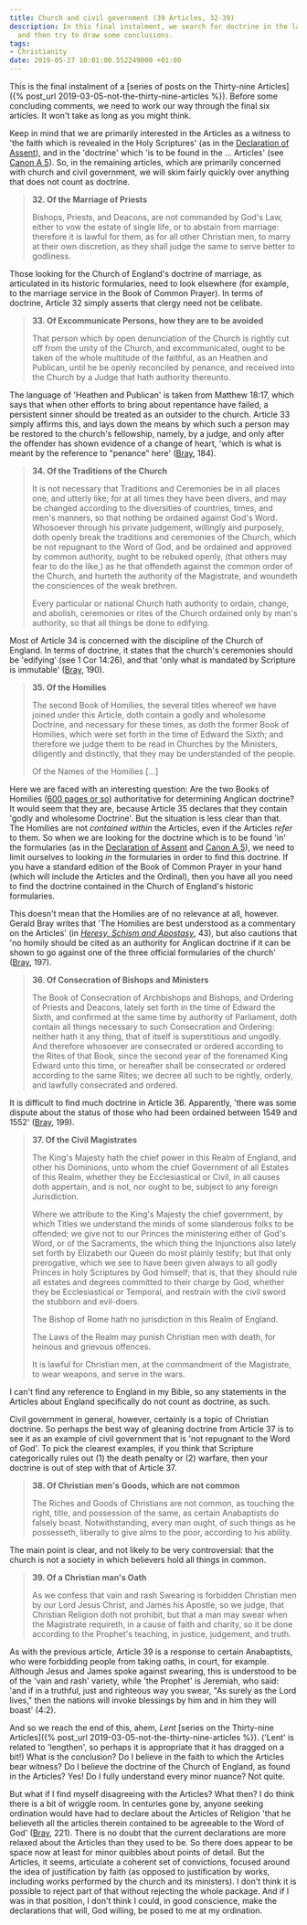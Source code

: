 ```yaml
---
title: Church and civil government (39 Articles, 32-39)
description: In this final instalment, we search for doctrine in the last of the Articles,
  and then try to draw some conclusions.
tags:
- Christianity
date: 2019-05-27 10:01:00.552249000 +01:00
---
```

This is the final instalment of a [series of posts on the Thirty-nine Articles]({% post_url 2019-03-05-not-the-thirty-nine-articles %}). Before some concluding comments, we need to work our way through the final six articles. It won't take as long as you might think.

Keep in mind that we are primarily interested in the Articles as a witness to 'the faith which is revealed in the Holy Scriptures' (as in the [Declaration of Assent](https://www.churchofengland.org/prayer-and-worship/worship-texts-and-resources/common-worship/ministry/declaration-assent)), and in the 'doctrine' which 'is to be found in the ... Articles' (see [Canon A 5](https://www.churchofengland.org/more/policy-and-thinking/canons-church-england/section-a#b5)). So, in the remaining articles, which are primarily concerned with church and civil government, we will skim fairly quickly over anything that does not count as doctrine.

> **32. Of the Marriage of Priests**
>
> Bishops, Priests, and Deacons, are not commanded by God's Law, either to vow the estate of single life, or to abstain from marriage: therefore it is lawful for them, as for all other Christian men, to marry at their own discretion, as they shall judge the same to serve better to godliness.

Those looking for the Church of England's doctrine of marriage, as articulated in its historic formularies, need to look elsewhere (for example, to the marriage service in the Book of Common Prayer). In terms of doctrine, Article 32 simply asserts that clergy need not be celibate.

> **33. Of Excommunicate Persons, how they are to be avoided**
>
> That person which by open denunciation of the Church is rightly cut off from the unity of the Church, and excommunicated, ought to be taken of the whole multitude of the faithful, as an Heathen and Publican, until he be openly reconciled by penance, and received into the Church by a Judge that hath authority thereunto.

The language of 'Heathen and Publican' is taken from Matthew 18:17, which says that when other efforts to bring about repentance have failed, a persistent sinner should be treated as an outsider to the church. Article 33 simply affirms this, and lays down the means by which such a person may be restored to the church's fellowship, namely, by a judge, and only after the offender has shown evidence of a change of heart, 'which is what is meant by the reference to "penance" here' ([Bray][], 184).

> **34. Of the Traditions of the Church**
>
> It is not necessary that Traditions and Ceremonies be in all places one, and utterly like; for at all times they have been divers, and may be changed according to the diversities of countries, times, and men's manners, so that nothing be ordained against God's Word. Whosoever through his private judgement, willingly and purposely, doth openly break the traditions and ceremonies of the Church, which be not repugnant to the Word of God, and be ordained and approved by common authority, ought to be rebuked openly, (that others may fear to do the like,) as he that offendeth against the common order of the Church, and hurteth the authority of the Magistrate, and woundeth the consciences of the weak brethren.
>
> Every particular or national Church hath authority to ordain, change, and abolish, ceremonies or rites of the Church ordained only by man's authority, so that all things be done to edifying.

Most of Article 34 is concerned with the discipline of the Church of England. In terms of doctrine, it states that the church's ceremonies should be 'edifying' (see 1 Cor 14:26), and that 'only what is mandated by Scripture is immutable' ([Bray][], 190).

> **35. Of the Homilies**
>
> The second Book of Homilies, the several titles whereof we have joined under this Article, doth contain a godly and wholesome Doctrine, and necessary for these times, as doth the former Book of Homilies, which were set forth in the time of Edward the Sixth; and therefore we judge them to be read in Churches by the Ministers, diligently and distinctly, that they may be understanded of the people.
>
> Of the Names of the Homilies [...]

Here we are faced with an interesting question: Are the two Books of Homilies ([600 pages or so](https://books.google.co.uk/books?id=O58UAAAAQAAJ&printsec=frontcover)) authoritative for determining Anglican doctrine? It would seem that they are, because Article 35 declares that they contain 'godly and wholesome Doctrine'. But the situation is less clear than that. The Homilies are not _contained within_ the Articles, even if the Articles _refer_ to them. So when we are looking for the doctrine which is to be found 'in' the formularies (as in the [Declaration of Assent](https://www.churchofengland.org/prayer-and-worship/worship-texts-and-resources/common-worship/ministry/declaration-assent) and [Canon A 5](https://www.churchofengland.org/more/policy-and-thinking/canons-church-england/section-a#b5)), we need to limit ourselves to looking _in_ the formularies in order to find this doctrine. If you have a standard edition of the Book of Common Prayer in your hand (which will include the Articles and the Ordinal), then you have all you need to find the doctrine contained in the Church of England's historic formularies.

This doesn't mean that the Homilies are of no relevance at all, however. Gerald Bray writes that 'The Homilies are best understood as a commentary on the Articles' (in [_Heresy, Schism and Apostasy_](https://www.latimertrust.org/product-page/heresy-schism-apostasy), 43), but also cautions that 'no homily should be cited as an authority for Anglican doctrine if it can be shown to go against one of the three official formularies of the church' ([Bray][], 197).

> **36. Of Consecration of Bishops and Ministers**
>
> The Book of Consecration of Archbishops and Bishops, and Ordering of Priests and Deacons, lately set forth in the time of Edward the Sixth, and confirmed at the same time by authority of Parliament, doth contain all things necessary to such Consecration and Ordering: neither hath it any thing, that of itself is superstitious and ungodly. And therefore whosoever are consecrated or ordered according to the Rites of that Book, since the second year of the forenamed King Edward unto this time, or hereafter shall be consecrated or ordered according to the same Rites; we decree all such to be rightly, orderly, and lawfully consecrated and ordered.

It is difficult to find much doctrine in Article 36. Apparently, 'there was some dispute about the status of those who had been ordained between 1549 and 1552' ([Bray][], 199).

> **37. Of the Civil Magistrates**
>
> The King's Majesty hath the chief power in this Realm of England, and other his Dominions, unto whom the chief Government of all Estates of this Realm, whether they be Ecclesiastical or Civil, in all causes doth appertain, and is not, nor ought to be, subject to any foreign Jurisdiction.
>
> Where we attribute to the King's Majesty the chief government, by which Titles we understand the minds of some slanderous folks to be offended; we give not to our Princes the ministering either of God's Word, or of the Sacraments, the which thing the Injunctions also lately set forth by Elizabeth our Queen do most plainly testify; but that only prerogative, which we see to have been given always to all godly Princes in holy Scriptures by God himself; that is, that they should rule all estates and degrees committed to their charge by God, whether they be Ecclesiastical or Temporal, and restrain with the civil sword the stubborn and evil-doers.
>
> The Bishop of Rome hath no jurisdiction in this Realm of England.
>
> The Laws of the Realm may punish Christian men with death, for heinous and grievous offences.
>
> It is lawful for Christian men, at the commandment of the Magistrate, to wear weapons, and serve in the wars.

I can't find any reference to England in my Bible, so any statements in the Articles about England specifically do not count as doctrine, as such.

Civil government in general, however, certainly is a topic of Christian doctrine. So perhaps the best way of gleaning doctrine from Article 37 is to see it as an example of civil government that is 'not repugnant to the Word of God'. To pick the clearest examples, if you think that Scripture categorically rules out (1) the death penalty or (2) warfare, then your doctrine is out of step with that of Article 37.

> **38. Of Christian men's Goods, which are not common**
>
> The Riches and Goods of Christians are not common, as touching the right, title, and possession of the same, as certain Anabaptists do falsely boast. Notwithstanding, every man ought, of such things as he possesseth, liberally to give alms to the poor, according to his ability.

The main point is clear, and not likely to be very controversial: that the church is not a society in which believers hold all things in common.

> **39. Of a Christian man's Oath**
>
> As we confess that vain and rash Swearing is forbidden Christian men by our Lord Jesus Christ, and James his Apostle, so we judge, that Christian Religion doth not prohibit, but that a man may swear when the Magistrate requireth, in a cause of faith and charity, so it be done according to the Prophet's teaching, in justice, judgement, and truth.

As with the previous article, Article 39 is a response to certain Anabaptists, who were forbidding people from taking oaths, in court, for example. Although Jesus and James spoke against swearing, this is understood to be of the 'vain and rash' variety, while 'the Prophet' is Jeremiah, who said: 'and if in a truthful, just and righteous way you swear, "As surely as the Lord lives," then the nations will invoke blessings by him and in him they will boast' (4:2).

And so we reach the end of this, ahem, _Lent_ [series on the Thirty-nine Articles]({% post_url 2019-03-05-not-the-thirty-nine-articles %}). ('Lent' is related to 'lengthen', so perhaps it is appropriate that it has dragged on a bit!) What is the conclusion? Do I believe in the faith to which the Articles bear witness? Do I believe the doctrine of the Church of England, as found in the Articles? Yes! Do I fully understand every minor nuance? Not quite.

But what if I find myself disagreeing with the Articles? What then? I do think there is a bit of wriggle room. In centuries gone by, anyone seeking ordination would have had to declare about the Articles of Religion 'that he believeth all the articles therein contained to be agreeable to the Word of God' ([Bray][], 221). There is no doubt that the current declarations are more relaxed about the Articles than they used to be. So there does appear to be space now at least for minor quibbles about points of detail. But the Articles, it seems, articulate a coherent set of convictions, focused around the idea of justification by faith (as opposed to justification by works, including works performed by the church and its ministers). I don't think it is possible to reject part of that without rejecting the whole package. And if I was in that position, I don't think I could, in good conscience, make the declarations that will, God willing, be posed to me at my ordination.

[Bray]: https://www.latimertrust.org/product-page/the-faith-we-confess
